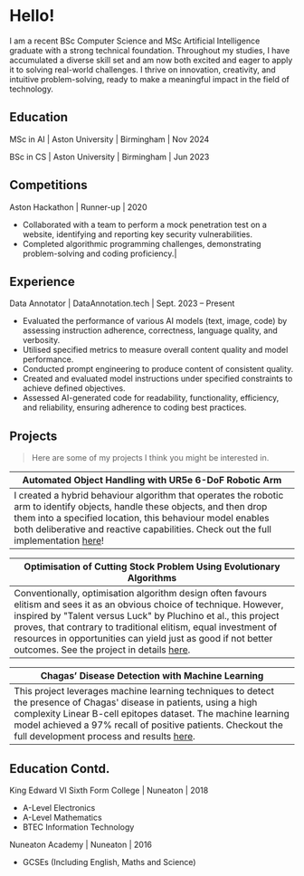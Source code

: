 # Hello!

I am a recent BSc Computer Science and MSc Artificial Intelligence graduate with a strong technical foundation. Throughout my studies, I have accumulated a diverse skill set and am now both excited and eager to apply it to solving real-world challenges. I thrive on innovation, creativity, and intuitive problem-solving, ready to make a meaningful impact in the field of technology.

## Education

MSc in AI | Aston University | Birmingham | Nov 2024

BSc in CS | Aston University | Birmingham | Jun 2023

## Competitions

Aston Hackathon | Runner-up | 2020
- Collaborated with a team to perform a mock penetration test on a website, identifying and reporting key security vulnerabilities.
- Completed algorithmic programming challenges, demonstrating problem-solving and coding proficiency.|

## Experience

Data Annotator | DataAnnotation.tech | Sept. 2023 – Present
*   Evaluated the performance of various AI models (text, image, code) by assessing instruction adherence, correctness, language quality, and verbosity.
*   Utilised specified metrics to measure overall content quality and model performance.
*   Conducted prompt engineering to produce content of consistent quality.
*   Created and evaluated model instructions under specified constraints to achieve defined objectives.
*   Assessed AI-generated code for readability, functionality, efficiency, and reliability, ensuring adherence to coding best practices.

## Projects

> Here are some of my projects I think you might be interested in.

|Automated Object Handling with UR5e 6-DoF Robotic Arm|
|-------------------|
|I created a hybrid behaviour algorithm that operates the robotic arm to identify objects, handle these objects, and then drop them into a specified location, this behaviour model enables both deliberative and reactive capabilities. Check out the full implementation [here](https://gitfront.io/r/hongd13/wD3oN5qJpZXR/Robotic-Arm/ "Robotic Arm Repo")!|

|Optimisation of Cutting Stock Problem Using Evolutionary Algorithms|
|-------------------|
|Conventionally, optimisation algorithm design often favours elitism and sees it as an obvious choice of technique. However, inspired by "Talent versus Luck" by Pluchino et al., this project proves, that contrary to traditional elitism, equal investment of resources in opportunities can yield just as good if not better outcomes. See the project in details [here](https://gitfront.io/r/hongd13/vUKqKJ8xGxK5/Cutting-Stock-Problem/ "Cutting Stock Problem Repo").|

|Chagas’ Disease Detection with Machine Learning|
|-------------------|
|This project leverages machine learning techniques to detect the presence of Chagas' disease in patients, using a high complexity Linear B-cell epitopes dataset. The machine learning model achieved a 97% recall of positive patients. Checkout the full development process and results [here](https://gitfront.io/r/hongd13/eruzBBDSHoa7/Chagas-Disease-Prediction/ "Chagas' Disease Detection Repo").|



## Education Contd.

King Edward VI Sixth Form College | Nuneaton | 2018

- A-Level Electronics
- A-Level Mathematics
- BTEC Information Technology

Nuneaton Academy | Nuneaton | 2016

- GCSEs (Including English, Maths and Science)
